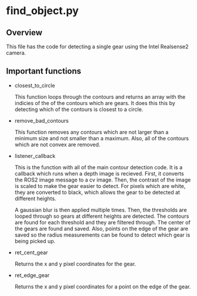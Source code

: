 # find_object.py

## Overview

This file has the code for detecting a single gear using the Intel Realsense2 camera.

## Important functions

* closest_to_circle

    This function loops through the contours and returns an array with the indicies of the of the contours which are gears. It does this this by detecting which of the contours is closest to a circle.

* remove_bad_contours

    This function removes any contours which are not larger than a minimum size and not smaller than a maximum. Also, all of the contours which are not convex are removed.

* listener_callback

    This is the function with all of the main contour detection code. It is a callback which runs when a depth image is recieved. First, it converts the ROS2 image message to a cv image. Then, the contrast of the image is scaled to make the gear easier to detect. For pixels which are white, they are converted to black, which allows the gear to be detected at different heights.

    A gaussian blur is then applied multiple times. Then, the thresholds are looped through so gears at different heights are detected. The contours are found for each threshold and they are filtered through. The center of the gears are found and saved. Also, points on the edge of the gear are saved so the radius measurements can be found to detect which gear is being picked up.

* ret_cent_gear

    Returns the x and y pixel coordinates for the gear.

* ret_edge_gear

    Returns the x and y pixel coordinates for a point on the edge of the gear.